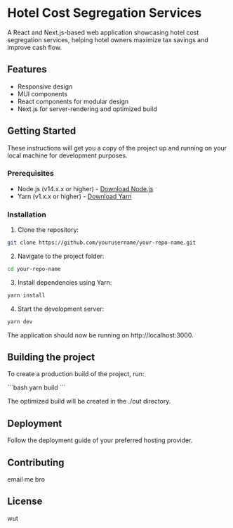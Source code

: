 # Hotel Cost Segregation Services

A React and Next.js-based web application showcasing hotel cost segregation services, helping hotel owners maximize tax savings and improve cash flow.

## Features

- Responsive design
- MUI components
- React components for modular design
- Next.js for server-rendering and optimized build

## Getting Started

These instructions will get you a copy of the project up and running on your local machine for development purposes.

### Prerequisites

- Node.js (v14.x.x or higher) - [Download Node.js](https://nodejs.org/en/download/)
- Yarn (v1.x.x or higher) - [Download Yarn](https://classic.yarnpkg.com/en/docs/install/)

### Installation

1. Clone the repository:
```bash
git clone https://github.com/yourusername/your-repo-name.git
```
2. Navigate to the project folder:
```bash
cd your-repo-name
```
3. Install dependencies using Yarn:
```bash
yarn install
```
4. Start the development server:
```bash
yarn dev
```

The application should now be running on http://localhost:3000.

## Building the project

To create a production build of the project, run:

\```bash
yarn build
\```

The optimized build will be created in the ./out directory.

## Deployment

Follow the deployment guide of your preferred hosting provider.

## Contributing

email me bro

## License

wut